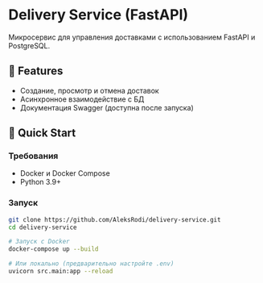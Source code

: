 # Delivery Service (FastAPI)

Микросервис для управления доставками с использованием FastAPI и PostgreSQL.

## 📌 Features
- Создание, просмотр и отмена доставок
- Асинхронное взаимодействие с БД
- Документация Swagger (доступна после запуска)

## 🚀 Quick Start

### Требования
- Docker и Docker Compose
- Python 3.9+

### Запуск
```bash
git clone https://github.com/AleksRodi/delivery-service.git
cd delivery-service

# Запуск с Docker
docker-compose up --build

# Или локально (предварительно настройте .env)
uvicorn src.main:app --reload
